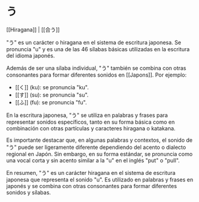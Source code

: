 # う

[[Hiragana]] | [[合う]]

  
"う" es un carácter o hiragana en el sistema de escritura japonesa. Se pronuncia "u" y es una de las 46 sílabas básicas utilizadas en la escritura del idioma japonés.

Además de ser una sílaba individual, "う" también se combina con otras consonantes para formar diferentes sonidos en [[Japons]]. Por ejemplo:

- [[く]] (ku): se pronuncia "ku".
- [[す]] (su): se pronuncia "su".
- [[ふ]] (fu): se pronuncia "fu".

En la escritura japonesa, "う" se utiliza en palabras y frases para representar sonidos específicos, tanto en su forma básica como en combinación con otras partículas y caracteres hiragana o katakana.

Es importante destacar que, en algunas palabras y contextos, el sonido de "う" puede ser ligeramente diferente dependiendo del acento o dialecto regional en Japón. Sin embargo, en su forma estándar, se pronuncia como una vocal corta y sin acento similar a la "u" en el inglés "put" o "pull".

En resumen, "う" es un carácter hiragana en el sistema de escritura japonesa que representa el sonido "u". Es utilizado en palabras y frases en japonés y se combina con otras consonantes para formar diferentes sonidos y sílabas.